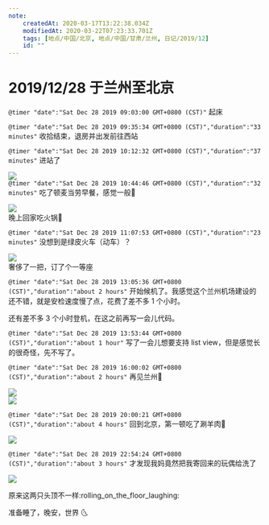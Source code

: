 ```yaml
---
note:
    createdAt: 2020-03-17T13:22:38.034Z
    modifiedAt: 2020-03-22T07:23:33.701Z
    tags: [地点/中国/北京, 地点/中国/甘肃/兰州, 日记/2019/12]
    id: ""
---
```

# 2019/12/28 于兰州至北京

`@timer "date":"Sat Dec 28 2019 09:03:00 GMT+0800 (CST)"`
起床

`@timer "date":"Sat Dec 28 2019 09:35:34 GMT+0800 (CST)","duration":"33 minutes"`
收拾结束，退房并出发前往西站

`@timer "date":"Sat Dec 28 2019 10:12:32 GMT+0800 (CST)","duration":"37 minutes"`
进站了

![](https://i.loli.net/2019/12/28/E3VOjNBeuULHsFf.jpg)  
`@timer "date":"Sat Dec 28 2019 10:44:46 GMT+0800 (CST)","duration":"32 minutes"`
吃了顿麦当劳早餐，感觉一般:new_moon_with_face:

![](https://i.loli.net/2019/12/28/HC873G1uWhxKdeX.jpg)  
晚上回家吃火锅:full_moon_with_face:

`@timer "date":"Sat Dec 28 2019 11:07:53 GMT+0800 (CST)","duration":"23 minutes"`
没想到是绿皮火车（动车）？

![](https://i.loli.net/2019/12/28/VbDpnkG2ElfeTQB.jpg)  
奢侈了一把，订了个一等座

`@timer "date":"Sat Dec 28 2019 13:05:36 GMT+0800 (CST)","duration":"about 2 hours"`
开始候机了。我感觉这个兰州机场建设的还不错，就是安检速度慢了点，花费了差不多 1 个小时。

还有差不多 3 个小时登机，在这之前再写一会儿代码。  

`@timer "date":"Sat Dec 28 2019 13:53:44 GMT+0800 (CST)","duration":"about 1 hour"`
写了一会儿想要支持 list view，但是感觉长的很奇怪，先不写了。  

`@timer "date":"Sat Dec 28 2019 16:00:02 GMT+0800 (CST)","duration":"about 2 hours"`
再见兰州:wave:

![](https://i.loli.net/2019/12/28/EVKAnXGYSzmuNxo.jpg)  
![](https://i.loli.net/2019/12/28/ArX6lFn5Z7puqVh.jpg)  

`@timer "date":"Sat Dec 28 2019 20:00:21 GMT+0800 (CST)","duration":"about 4 hours"`
回到北京，第一顿吃了涮羊肉:full_moon_with_face:

![](https://i.loli.net/2019/12/28/DzRWn8yao2mVlAC.jpg)  

`@timer "date":"Sat Dec 28 2019 22:54:24 GMT+0800 (CST)","duration":"about 3 hours"`
才发现我妈竟然把我寄回来的玩偶给洗了

![](https://i.loli.net/2019/12/28/dh8aC6SQ9WDzLIp.jpg)  

原来这两只头顶不一样:rolling_on_the_floor_laughing:

准备睡了，晚安，世界 :last_quarter_moon_with_face: 
